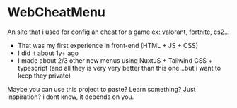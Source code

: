 # WebCheatMenu
An site that i used for config an cheat for a game ex: valorant, fortnite, cs2...

* That was my first experience in front-end (HTML + JS + CSS)
* I did it about 1y+ ago
* I made about 2/3 other new menus using NuxtJS + Tailwind CSS + typescript (and all they is very very better than this one...but i want to keep they private)

Maybe you can use this project to paste? Learn something? Just inspiration? i dont know, it depends on you.

